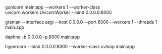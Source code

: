gunicorn main:app --workers 1 --worker-class uvicorn.workers.UvicornWorker --bind 0.0.0.0:8000


granian --interface asgi --host 0.0.0.0 --port 8000 --workers 1 --threads 1 main:app


daphne -b 0.0.0.0 -p 8000 main:app


hypercorn --bind 0.0.0.0:8000 --worker-class uvloop main:app
